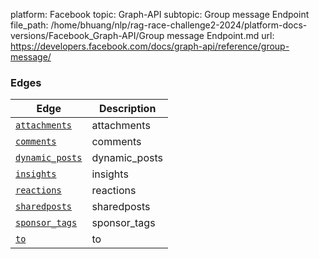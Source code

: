 platform: Facebook
topic: Graph-API
subtopic: Group message Endpoint
file_path: /home/bhuang/nlp/rag-race-challenge2-2024/platform-docs-versions/Facebook_Graph-API/Group message Endpoint.md
url: https://developers.facebook.com/docs/graph-api/reference/group-message/

### Edges

| Edge | Description |
| --- | --- |
| [`attachments`](https://developers.facebook.com/docs/graph-api/reference/group-message/attachments/)[](#) | attachments |
| [`comments`](https://developers.facebook.com/docs/graph-api/reference/group-message/comments/) | comments |
| [`dynamic_posts`](https://developers.facebook.com/docs/graph-api/reference/group-message/dynamic_posts/) | dynamic\_posts |
| [`insights`](https://developers.facebook.com/docs/graph-api/reference/group-message/insights/) | insights |
| [`reactions`](https://developers.facebook.com/docs/graph-api/reference/group-message/reactions/)[](#) | reactions |
| [`sharedposts`](https://developers.facebook.com/docs/graph-api/reference/group-message/sharedposts/) | sharedposts |
| [`sponsor_tags`](https://developers.facebook.com/docs/graph-api/reference/group-message/sponsor_tags/) | sponsor\_tags |
| [`to`](https://developers.facebook.com/docs/graph-api/reference/group-message/to/) | to  |